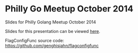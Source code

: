 Philly Go Meetup October 2014 
================

Slides for Philly Golang Meetup October 2014

Slides for this presentation can be viewed [here](http://go-talks.appspot.com/github.com/genghisjahn/gomeetup-oct-2014/talk.slide#1).

FlagConfigFunc source code:
https://github.com/genghisjahn/flagconfigfunc
